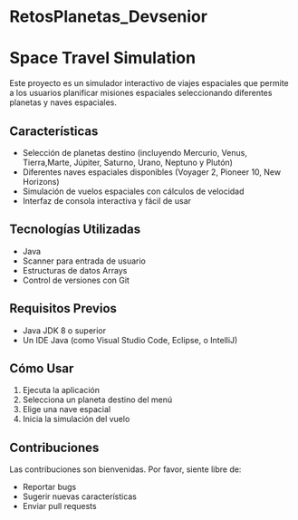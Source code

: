 # RetosPlanetas_Devsenior
# Space Travel Simulation

Este proyecto es un simulador interactivo de viajes espaciales que permite a los usuarios planificar misiones espaciales seleccionando diferentes planetas y naves espaciales.

## Características

- Selección de planetas destino (incluyendo Mercurio, Venus, Tierra,Marte, Júpiter, Saturno, Urano, Neptuno y Plutón)
- Diferentes naves espaciales disponibles (Voyager 2, Pioneer 10, New Horizons)
- Simulación de vuelos espaciales con cálculos de velocidad
- Interfaz de consola interactiva y fácil de usar

## Tecnologías Utilizadas

- Java
- Scanner para entrada de usuario
- Estructuras de datos Arrays
- Control de versiones con Git

## Requisitos Previos

- Java JDK 8 o superior
- Un IDE Java (como Visual Studio Code, Eclipse, o IntelliJ)

## Cómo Usar

1. Ejecuta la aplicación
2. Selecciona un planeta destino del menú
3. Elige una nave espacial
4. Inicia la simulación del vuelo
## Contribuciones

Las contribuciones son bienvenidas. Por favor, siente libre de:
- Reportar bugs
- Sugerir nuevas características
- Enviar pull requests

